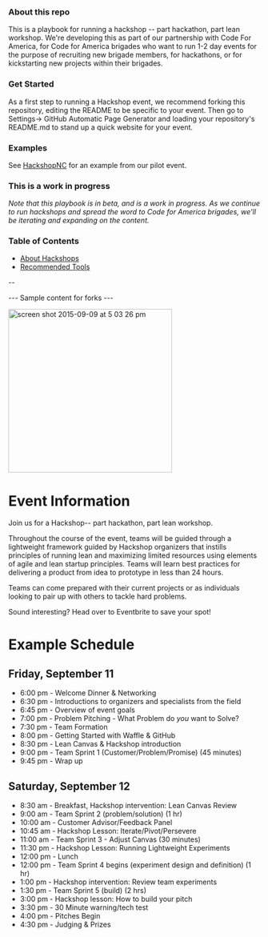 ### About this repo

This is a playbook for running a hackshop -- part hackathon, part lean workshop. We're developing this as part of our partnership with Code For America, for Code for America brigades who want to run 1-2 day events for the purpose of recruiting new brigade members, for hackathons, or for kickstarting new projects within their brigades. 

### Get Started 

As a first step to running a Hackshop event, we recommend forking this repository, editing the README to be specific to your event. Then go to Settings-> GitHub Automatic Page Generator and loading your repository's README.md to stand up a quick website for your event. 

### Examples 
See [HackshopNC](http://waffleio.github.io/hackshopNC/) for an example from our pilot event. 

### This is a work in progress
*Note that this playbook is in beta, and is a work in progress. As we continue to run hackshops and spread the word to Code for America brigades, we'll be iterating and expanding on the content.*

### Table of Contents
- [About Hackshops](/about.md) 
- [Recommended Tools](/tools.md) 

--


--- Sample content for forks ---

<img width="327" alt="screen shot 2015-09-09 at 5 03 26 pm" src="https://cloud.githubusercontent.com/assets/100216/9774168/b86355c8-5714-11e5-993e-395f1fb8c43c.png">

# Event Information

Join us for a Hackshop-- part hackathon, part lean workshop. 

Throughout the course of the event, teams will be guided through a lightweight framework guided by Hackshop organizers that instills principles of running lean and maximizing limited resources using elements of agile and lean startup principles. Teams will learn best practices for delivering a product from idea to prototype in less than 24 hours.

Teams can come prepared with their current projects or as individuals looking to pair up with others to tackle hard problems.

Sound interesting? Head over to Eventbrite to save your spot!

# Example Schedule

## Friday, September 11 
- 6:00 pm - Welcome Dinner & Networking 
- 6:30 pm - Introductions to organizers and specialists from the field 
- 6:45 pm - Overview of event goals
- 7:00 pm - Problem Pitching - What Problem do *you* want to Solve? 
- 7:30 pm - Team Formation 
- 8:00 pm - Getting Started with Waffle & GitHub 
- 8:30 pm - Lean Canvas & Hackshop introduction
- 9:00 pm - Team Sprint 1 (Customer/Problem/Promise) (45 minutes)
- 9:45 pm - Wrap up 

## Saturday, September 12 
- 8:30 am - Breakfast, Hackshop intervention: Lean Canvas Review 
- 9:00 am - Team Sprint 2 (problem/solution) (1 hr) 
- 10:00 am - Customer Advisor/Feedback Panel
- 10:45 am - Hackshop Lesson: Iterate/Pivot/Persevere
- 11:00 am - Team Sprint 3 - Adjust Canvas (30 minutes) 
- 11:30 pm - Hackshop Lesson: Running Lightweight Experiments
- 12:00 pm - Lunch 
- 12:00 pm - Team Sprint 4 begins (experiment design and definition) (1 hr)
- 1:00 pm - Hackshop intervention: Review team experiments 
- 1:30 pm - Team Sprint 5 (build) (2 hrs) 
- 3:00 pm - Hackshop lesson: How to build your pitch 
- 3:30 pm - 30 Minute warning/tech test 
- 4:00 pm - Pitches Begin 
- 4:30 pm - Judging & Prizes 





